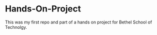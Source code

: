# Hands-On-Project

This was my first repo and part of a hands on project for Bethel School of Technolgy.

